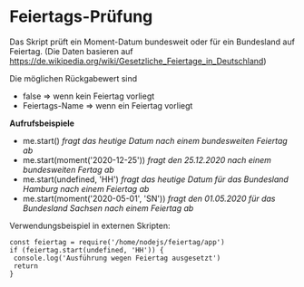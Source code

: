 # Feiertags-Prüfung

Das Skript prüft ein Moment-Datum bundesweit oder für ein Bundesland auf Feiertag.
(Die Daten basieren auf https://de.wikipedia.org/wiki/Gesetzliche_Feiertage_in_Deutschland)
 
Die möglichen Rückgabewert sind 
* false => wenn kein Feiertag vorliegt
* Feiertags-Name => wenn ein Feiertag vorliegt

**Aufrufsbeispiele**
* me.start() *fragt das heutige Datum nach einem bundesweiten Feiertag ab*
* me.start(moment('2020-12-25')) *fragt den 25.12.2020 nach einem bundesweiten Fertag ab*
* me.start(undefined, 'HH') *fragt das heutige Datum für das Bundesland Hamburg nach einem Feiertag ab*
* me.start(moment('2020-05-01', 'SN')) *fragt den 01.05.2020 für das Bundesland Sachsen nach einem Feiertag ab*
 
Verwendungsbeispiel in externen Skripten:

    const feiertag = require('/home/nodejs/feiertag/app')
    if (feiertag.start(undefined, 'HH')) {
     console.log('Ausführung wegen Feiertag ausgesetzt')
     return
    }
